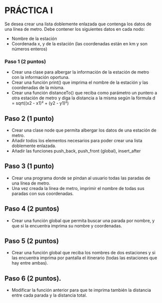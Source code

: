 # PRÁCTICA I

Se desea crear una lista doblemente enlazada que contenga los datos de una línea de metro. Debe contener los siguientes datos en cada nodo:
  * Nombre de la estación
  * Coordenada x, y de la estación (las coordenadas están en km y son números enteros)

### Paso 1 (2 puntos)

  * Crear una clase para albergar la información de la estación de metro con la información oportuna.
  * Crear una función print() que imprima el nombre de la estación y las coordenadas de la misma.
  * Crear una función distanceTo() que reciba como parámetro un puntero a otra estación de metro y diga la distancia a la misma según la fórmula d = sqrt((x2 - x1)² + (y2 - y1)²)
  
## Paso 2 (1 punto)
  * Crear una clase node que permita albergar los datos de una estación de metro.
  * Añadir todos los elementos necesarios para poder crear una lista doblemente enlazada.
  * Añadir las funciones push_back, push_front (global), insert_after
  
## Paso 3 (1 punto)
  * Crear una programa donde se pindan al usuario todas las paradas de una línea de metro.
  * Una vez creada la línea de metro, imprimir el nombre de todas sus paradas con sus coordenadas.
  
## Paso 4 (2 puntos)
  * Crear una función global que permita buscar una parada por nombre, y que si la encuentra imprima su nombre y coordenadas.
  
## Paso 5 (2 puntos)

  * Crear una función global que reciba los nombres de dos estaciones y si las encuentra imprima por pantalla el itinerario (todas las estaciones que hay entre ambas).

## Paso 6 (2 puntos).
  * Modificar la función anterior para que te imprima también la distancia entre cada parada y la distancia total.
 

